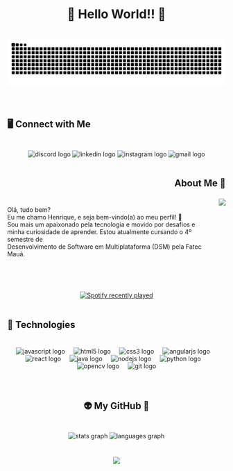 <h1 align="center">💢 Hello World!! 💢</h1>

###

<br clear="both">

<img src="https://raw.githubusercontent.com/Oaltz/Oaltz/output/snake.svg" alt="Snake animation" />

###

<br clear="both">

<h2 align="left">🖥️ Connect with Me</h2>

###

<br clear="both">

<div align="center">
  <img src="https://raw.githubusercontent.com/maurodesouza/profile-readme-generator/master/src/assets/icons/social/discord/default.svg" width="55" height="40" alt="discord logo"  />
  <img src="https://raw.githubusercontent.com/maurodesouza/profile-readme-generator/master/src/assets/icons/social/linkedin/default.svg" width="55" height="40" alt="linkedin logo"  />
  <img src="https://raw.githubusercontent.com/maurodesouza/profile-readme-generator/master/src/assets/icons/social/instagram/default.svg" width="55" height="40" alt="instagram logo"  />
  <img src="https://raw.githubusercontent.com/maurodesouza/profile-readme-generator/master/src/assets/icons/social/gmail/default.svg" width="55" height="40" alt="gmail logo"  />
</div>

<br clear="both">

<h2 align="right">About Me 🫠</h2>

###

<img align="right" height="180" src="https://www.icegif.com/wp-content/uploads/2023/05/icegif-567.gif"  />

###

<p align="left"><br>Olá, tudo bem?<br>Eu me chamo Henrique, e seja bem-vindo(a) ao meu perfil! 🥳<br>Sou mais um apaixonado pela tecnologia e movido por desafios e <br> minha curiosidade de aprender. Estou atualmente cursando o 4º semestre de <br>Desenvolvimento de Software em Multiplataforma (DSM) pela Fatec Mauá.</p>

###

<br clear="both">
<br clear="both">
<br clear="both">

<div align="center">
  <a href="https://open.spotify.com/user/31xuoyj7cjttpmb7s3kcdrig4gcq">
    <img src="https://spotify-recently-played-readme.vercel.app/api?user=31xuoyj7cjttpmb7s3kcdrig4gcq&count=3&unique=true" alt="Spotify recently played"  />
  </a>
</div>

<br clear="both">

<h2 align="left">🤖 Technologies</h2>

###

<br clear="both">

<div align="center">
  <img src="https://cdn.jsdelivr.net/gh/devicons/devicon/icons/javascript/javascript-original.svg" height="40" alt="javascript logo"  />
  <img width="12" />
  <img src="https://cdn.jsdelivr.net/gh/devicons/devicon/icons/html5/html5-original.svg" height="40" alt="html5 logo"  />
  <img width="12" />
  <img src="https://cdn.jsdelivr.net/gh/devicons/devicon/icons/css3/css3-original.svg" height="40" alt="css3 logo"  />
  <img width="12" />
  <img src="https://cdn.jsdelivr.net/gh/devicons/devicon/icons/angularjs/angularjs-original.svg" height="40" alt="angularjs logo"  />
  <img width="12" />
  <img src="https://cdn.jsdelivr.net/gh/devicons/devicon/icons/react/react-original.svg" height="40" alt="react logo"  />
  <img width="12" />
  <img src="https://cdn.jsdelivr.net/gh/devicons/devicon/icons/java/java-original.svg" height="40" alt="java logo"  />
  <img width="12" />
  <img src="https://cdn.jsdelivr.net/gh/devicons/devicon/icons/nodejs/nodejs-original.svg" height="40" alt="nodejs logo"  />
  <img width="12" />
  <img src="https://cdn.jsdelivr.net/gh/devicons/devicon/icons/python/python-original.svg" height="40" alt="python logo"  />
  <img width="12" />
  <img src="https://cdn.jsdelivr.net/gh/devicons/devicon/icons/opencv/opencv-original.svg" height="40" alt="opencv logo"  />
  <img width="12" />
  <img src="https://cdn.jsdelivr.net/gh/devicons/devicon/icons/git/git-original.svg" height="40" alt="git logo"  />
</div>

###

<br clear="both">

<h2 align="center">👽 My GitHub 👾</h2>

###

<br clear="both">

<div align="center">
  <img src="https://github-readme-stats.vercel.app/api?username=Oaltz&hide_title=false&hide_rank=false&show_icons=true&include_all_commits=false&count_private=true&disable_animations=false&theme=dark&locale=en&hide_border=true&order=1" height="150" alt="stats graph"  />
  <img src="https://github-readme-stats.vercel.app/api/top-langs?username=Oaltz&locale=en&hide_title=false&layout=compact&card_width=320&langs_count=5&theme=dark&hide_border=true&order=2" height="150" alt="languages graph"  />
</div>

###

<br clear="both">

<div align="center">
  <img height="400" src="https://i.pinimg.com/originals/59/69/84/59698460a33a71e42ddf46e185e17737.gif"  />
</div>

###
